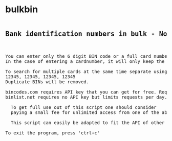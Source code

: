 # bulkbin
<pre>
<h2>Bank identification numbers in bulk - No more captcha codes!</h2>

You can enter only the 6 digit BIN code or a full card number.
In the case of entering a cardnumber, it will only keep the first 6 digits.

To search for multiple cards at the same time separate using comma+space, like so:
12345, 12345, 12345, 12345 
Duplicate BINs will be removed.

bincodes.com requires API key that you can get for free. Requests limited to 20 per day.
binlist.net requires no API key but limits requests per day.

  To get full use out of this script one should consider 
  paying a small fee for unlimited access from one of the above BIN database website.
  
  This script can easily be adapted to fit the API of other BIN APIs.

To exit the program, press 'ctrl+c'
</pre>
